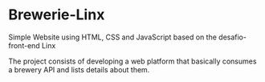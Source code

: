 # Brewerie-Linx
Simple Website using HTML, CSS and JavaScript based on the desafio-front-end Linx

The project consists of developing a web platform that basically consumes a brewery API and lists details about them.
